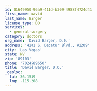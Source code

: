 ```yaml
---
id: 81649950-96a9-411d-b309-4988f4724d41
first_name: David
last_name: Barger
license_type: DO
services:
  - general-surgery
category: doctors
org_name: 'David Barger, D.O.'
address: '4201 S. Decatur Blvd., #2209'
city: 'Las Vegas'
state: NV
zip: '89103'
phone: '7024589650'
title: 'David Barger, D.O.'
_geoloc:
  lat: 36.1539
  lng: -115.208
---
```

